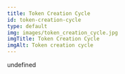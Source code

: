 ```yaml
--- 
title: Token Creation Cycle
id: token-creation-cycle
type: default
img: images/token_creation_cycle.jpg
imgTitle: Token Creation Cycle
imgAlt: Token creation cycle
---
```


undefined

